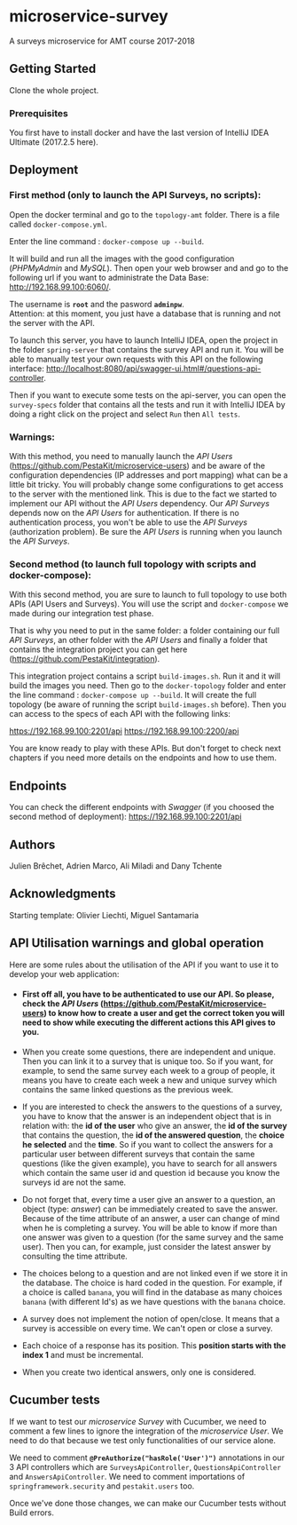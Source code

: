 

# microservice-survey

A surveys microservice for AMT course 2017-2018

## Getting Started

Clone the whole project.

### Prerequisites

You first have to install docker and have the last version of IntelliJ IDEA Ultimate (2017.2.5 here).


## Deployment

### First method (only to launch the API Surveys, no scripts):
Open the docker terminal and go to the `topology-amt` folder. There is a file called `docker-compose.yml`. 

Enter the line command : `docker-compose up --build`.

It will build and run all the images with the good configuration (*PHPMyAdmin* and *MySQL*).
Then open your web browser and and go to the following url if you want to administrate the Data Base: <http://192.168.99.100:6060/>.

The username is **`root`** and the pasword **`adminpw`**.<br/>
Attention: at this moment, you just have a database that is running and not the server with the API.

To launch this server, you have to launch IntelliJ IDEA, open the project in the folder `spring-server` that contains the survey API and run it.
You will be able to manually test your own requests with this API on the following interface: <http://localhost:8080/api/swagger-ui.html#/questions-api-controller>.

Then if you want to execute some tests on the api-server, you can open the `survey-specs` folder that contains all the tests and run it with IntelliJ IDEA by doing a right click on the project and select `Run` then `All tests`.

### Warnings:
With this method, you need to manually launch the *API Users* (<https://github.com/PestaKit/microservice-users>) and be aware of the configuration dependencies (IP addresses and port mapping) what can be a little bit tricky. You will probably change some configurations to get  access to the server with the mentioned link. This is due to the fact we started to implement our API without the *API Users* dependency. Our *API Surveys* depends now on the *API Users* for authentication. If there is no authentication process, you won't be able to use the *API Surveys* (authorization problem). Be sure the *API Users* is running when you launch the *API Surveys*.


### Second method (to launch full topology with scripts and docker-compose):
With this second method, you are sure to launch to full topology to use both APIs (API Users and Surveys). You will use the script and `docker-compose` we made during our integration test phase. 

That is why you need to put in the same folder: a folder containing our full *API Surveys*, an other folder with the *API Users* and finally a folder that contains the integration project you can get here (<https://github.com/PestaKit/integration>). 

This integration project contains a script `build-images.sh`. Run it and it will build the images you need. Then go to the `docker-topology` folder and enter the line command : `docker-compose up --build`. It will create the full topology (be aware of running the script `build-images.sh` before). Then you can access to the specs of each API with the following links:

<https://192.168.99.100:2201/api>
<https://192.168.99.100:2200/api>

You are know ready to play with these APIs. But don't forget to check next chapters if you need more details on the endpoints and how to use them.


## Endpoints

You can check the different endpoints with *Swagger* (if you choosed the second method of deployment): <https://192.168.99.100:2201/api>

## Authors
Julien Brêchet, Adrien Marco, Ali Miladi and Dany Tchente


## Acknowledgments

Starting template: Olivier Liechti, Miguel Santamaria

## API Utilisation warnings and global operation
Here are some rules about the utilisation of the API if you want to use it to develop your web application:

- #### First off all, you have to be authenticated to use our API. So please, check the *API Users* (<https://github.com/PestaKit/microservice-users>) to know how to create a user and get the correct token you will need to show while executing the different actions this API gives to you.

- When you create some questions, there are independent and unique. Then you can link it to a survey that is unique too. So if you want, for example, to send the same survey each week to a group of people, it means you have to create each week a new and unique survey which contains the same linked questions as the previous week.

- If you are interested to check the answers to the questions of a survey, you have to know that the answer is an independent object that is in relation with: the **id of the user** who give an answer, the **id of the survey** that contains the question, the **id of the answered question**, the **choice he selected** and the **time**. So if you want to collect the answers for a particular user between different surveys that contain the same questions (like the given example), you have to search for all answers which contain the same user id and question id because you know the surveys id are not the same.

- Do not forget that, every time a user give an answer to a question, an object (type: *answer*) can be immediately created to save the answer. Because of the time attribute of an answer,  a user can change of mind when he is completing a survey. You will be able to know if more than one answer was given to a question (for the same survey and the same user). Then you can, for example, just consider the latest answer by consulting the time attribute.

- The choices belong to a question and are not linked even if we store it in the database. The choice is hard coded in the question. For example, if a choice is called `banana`, you will find in the database as many choices `banana` (with different Id's) as we have questions with the `banana` choice.

- A survey does not implement the notion of open/close. It means that a survey is accessible on every time. We can't open or close a survey.

- Each choice of a response has its position. This **position starts with the index 1** and must be incremental.

- When you create two identical answers, only one is considered.


## Cucumber tests

If we want to test our *microservice Survey* with Cucumber, we need to comment a few lines to ignore the integration of the *microservice User*. We need to do that because we test only functionalities of our service alone.

We need to comment **`@PreAuthorize("hasRole('User')")`** annotations in our 3 API controllers which are `SurveysApiController`, `QuestionsApiController `and `AnswersApiController`. We need to comment importations of `springframework.security` and `pestakit.users` too.

Once we've done those changes, we can make our Cucumber tests without Build errors.


